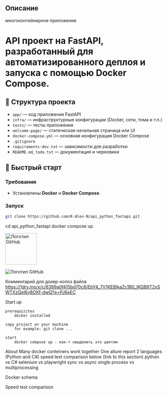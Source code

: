 ## Описание
многоконтейнерное приложение
# API проект на **FastAPI**, разработанный для автоматизированного деплоя и запуска с помощью **Docker Compose**.


## 📁 Структура проекта
- `app/` — код приложения FastAPI  
- `infra/` — инфраструктурные конфигурации (Docker, сети, тома и т.п.)  
- `tests/` — тесты приложения  
- `welcome-page/` — статическая начальная страница или UI  
- `docker-compose.yml` — основная конфигурация Docker Compose  
- `.gitignore`  
- `requirements-dev.txt` — зависимости для разработки  
- `README.md`, `todo.txt` — документация и черновики

## 🚀 Быстрый старт

### Требования
- Установлены **Docker** и **Docker Compose**.

### Запуск
```bash
git clone https://github.com/K‑Alex‑N/api_python_fastapi.git
```
cd api_python_fastapi
docker compose up




[//]: # (image_on_github = "https://github.com/K-Alex-N/assets/main/docker/2025-07-04%2000_31_51-pet-project__docker.drawio%20-%20draw.io.png")
[//]: # (raw_image = image_on_github.replace&#40;"github", "raw.githubusercontent"&#41;)


<img src="https://1drv.ms/i/c/6399a0f415bd70c8/ES4kgYXah4lIpoiMWvgO2P0BK110aXin-lwnqsr-mzL3bA?e=6f396V" alt="Логотип GitHub" width="100">

![Логотип GitHub](https://github.githubassets.com/images/modules/logos_page/GitHub-Mark.png "Логотип Гитхаба")

Комментарий для докер-копоз файла
https://1drv.ms/x/c/6399a0f415bd70c8/EbY4_7V1KEBIkaZc1B0_IKQB8T2xSWTXzQel6y8OXf-dwQ?e=PJ6eEC

Start up 

    prerequizites 
        docker installed 

    copy project on your machine
        for example: git clone ...

    start
        docker compose up - как-т овыделить это цветом



About 
    Many docker conteiners work together
    One allure report
    2 languages (Python and C#)
    speed test comparison below (link to this section)
        python vs C# 
        selenium vs playwright 
        sync vs async 
        single process vs multiprocessing

Docker schema


Speed test comparison 







